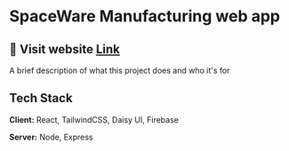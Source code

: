 
# SpaceWare Manufacturing web app

## 🔗 Visit website [Link](https://emon-01.web.app/)

A brief description of what this project does and who it's for

## Tech Stack

**Client:** React,  TailwindCSS, Daisy UI, Firebase

**Server:** Node, Express



